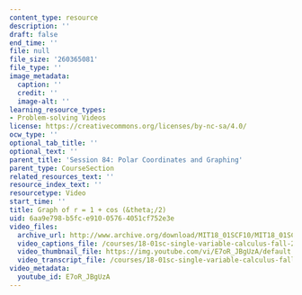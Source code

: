 ```yaml
---
content_type: resource
description: ''
draft: false
end_time: ''
file: null
file_size: '260365081'
file_type: ''
image_metadata:
  caption: ''
  credit: ''
  image-alt: ''
learning_resource_types:
- Problem-solving Videos
license: https://creativecommons.org/licenses/by-nc-sa/4.0/
ocw_type: ''
optional_tab_title: ''
optional_text: ''
parent_title: 'Session 84: Polar Coordinates and Graphing'
parent_type: CourseSection
related_resources_text: ''
resource_index_text: ''
resourcetype: Video
start_time: ''
title: Graph of r = 1 + cos (&theta;/2)
uid: 6aa9e798-b5fc-e910-0576-4051cf752e3e
video_files:
  archive_url: http://www.archive.org/download/MIT18_01SCF10/MIT18_01SCF10Rec_62_300k.mp4
  video_captions_file: /courses/18-01sc-single-variable-calculus-fall-2010/78f26ce635375316b5cd61c5b43a27e6_E7oR_JBgUzA.vtt
  video_thumbnail_file: https://img.youtube.com/vi/E7oR_JBgUzA/default.jpg
  video_transcript_file: /courses/18-01sc-single-variable-calculus-fall-2010/818f39d2b2f8a5c94aac9ee49282ba44_E7oR_JBgUzA.pdf
video_metadata:
  youtube_id: E7oR_JBgUzA
---
```

